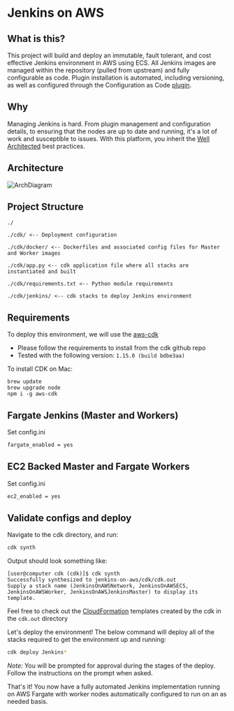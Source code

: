 # Jenkins on AWS

## What is this?
This project will build and deploy an immutable, fault tolerant, and cost effective Jenkins environment in AWS using ECS. All Jenkins images are managed within the repository (pulled from upstream) and fully configurable as code. Plugin installation is automated, including versioning, as well as configured through the Configuration as Code [plugin](https://jenkins.io/projects/jcasc/).

## Why
Managing Jenkins is hard. From plugin management and configuration details, to ensuring that the nodes are up to date and running, it's a lot of work and susceptible to issues. With this platform, you inherit the [Well Architected](https://aws.amazon.com/architecture/well-architected/) best practices. 

## Architecture

![ArchDiagram](./arch.png)

## Project Structure

```
./

./cdk/ <-- Deployment configuration

./cdk/docker/ <-- Dockerfiles and associated config files for Master and Worker images

./cdk/app.py <-- cdk application file where all stacks are instantiated and built

./cdk/requirements.txt <-- Python module requirements

./cdk/jenkins/ <-- cdk stacks to deploy Jenkins environment
```


## Requirements

To deploy this environment, we will use the [aws-cdk](https://github.com/aws/aws-cdk)
- Please follow the requirements to install from the cdk github repo
- Tested with the following version: `1.15.0 (build bdbe3aa)`

To install CDK on Mac:
```
brew update
brew upgrade node
npm i -g aws-cdk
```

## Fargate Jenkins (Master and Workers)

Set config.ini
```bash
fargate_enabled = yes
```

## EC2 Backed Master and Fargate Workers
Set config.ini
```bash
ec2_enabled = yes
```

## Validate configs and deploy

Navigate to the cdk directory, and run:

```bash 
cdk synth
```

Output should look something like:

```console
[user@computer cdk (cdk)]$ cdk synth
Successfully synthesized to jenkins-on-aws/cdk/cdk.out
Supply a stack name (JenkinsOnAWSNetwork, JenkinsOnAWSECS, JenkinsOnAWSWorker, JenkinsOnAWSJenkinsMaster) to display its template.
```

Feel free to check out the [CloudFormation](https://aws.amazon.com/cloudformation/) templates created by the cdk in the `cdk.out` directory

Let's deploy the environment! The below command will deploy all of the stacks required to get the environment up and running:

```bash
cdk deploy Jenkins*
```

_Note:_ You will be prompted for approval during the stages of the deploy. Follow the instructions on the prompt when asked.


That's it! You now have a fully automated Jenkins implementation running on AWS Fargate with worker nodes automatically configured to run on an as needed basis.


